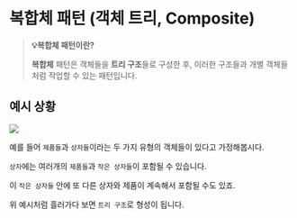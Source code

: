 # 복합체 패턴 (객체 트리, Composite)

> **💡복합체 패턴이란?**
>
> **복합체** 패턴은 객체들을 **트리 구조**들로 구성한 후, 이러한 구조들과 개별 객체들처럼 작업할 수 있는 패턴입니다.

## 예시 상황

![](https://velog.velcdn.com/images/gazagaza/post/72ab6b67-364f-43c5-a69d-c5f404944561/image.png)

예를 들어 `제품들`과 `상자들`이라는 두 가지 유형의 객체들이 있다고 가정해봅시다.

`상자`에는 여러개의 `제품들`과 `작은 상자들`이 포함될 수 있습니다.

이 `작은 상자들` 안에 또 다른 상자와 제품이 계속해서 포함될 수도 있죠.

위 예시처럼 흘러가다 보면 `트리 구조`로 형성이 됩니다.
